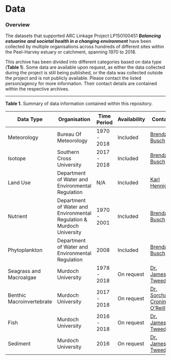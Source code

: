 # Data

### Overview

The datasets that supported ARC Linkage Project LP150100451 ***Balancing estuarine and societal health in a changing environment*** have been collected by multiple organisations across hundreds of different sites within the Peel-Harvey estuary or catchment, spanning 1970 to 2018.

This archive has been divided into different categories based on data type (**Table 1**). Some data are available upon request, as either the data collected during the project is still being published, or the data was collected outside the project and is not publicly available. Please contact the listed person/agency for more information. Their contact details are contained within the respective archives.


---

**Table 1.** Summary of data information contained within this repository.

| Data Type                 | Organisation              | Time Period | Availability | Contact            |
| ------------------------- | ------------------------- | ----------- | ------------ | ------------------ |
| Meteorology               | Bureau Of Meteorology     | 1970 - 2018 | Included     | [Brendan Busch](mailto:brendan.busch@uwa.edu.au)      |
| Isotope                   | Southern Cross University | 2017 - 2018 | Included     | [Brendan Busch](mailto:brendan.busch@uwa.edu.au)      |
| Land Use                  | Department of Water and Environmental Regulation | N/A         | Included     | [Karl Hennig](mailto:Karl.Hennig@water.wa.gov.au)  |
| Nutrient                  | Department of Water and Environmental Regulation & Murdoch University        | 1970 - 2001 | Included     | [Brendan Busch](mailto:brendan.busch@uwa.edu.au)     |
| Phytoplankton             | Department of Water and Environmental Regulation                      | 2008        | Included     | [Brendan Busch](mailto:brendan.busch@uwa.edu.au)     |
| Seagrass and Macroalgae                | Murdoch University        | 1978 - 2018 | On request   | [Dr. James Tweedley](mailto:j.tweedley@murdoch.edu.au) |
| Benthic Macroinvertebrate | Murdoch University        | 2017 - 2018 | On request   | [Dr. Sorcha Cronin-O’Reilly](mailto:sorcha.cronin-o’reilly@murdoch.edu.au) |
| Fish                      | Murdoch University        | 2016 - 2018 | On request   | [Dr. James Tweedley](mailto:j.tweedley@murdoch.edu.au) |
| Sediment                  | Murdoch University        | 2016        | On request   | [Dr. James Tweedley](mailto:j.tweedley@murdoch.edu.au) |

<!--
### Summary plot of key hydrologic and nutrient data

<img src="https://github.com/AquaticEcoDynamics/Peel_ARC/blob/master/Images/WaterQuality.png">

**Figure.** Example summary plot of key hydrologic and nutrient data. The brown arrows indicate the time the Dawesville Cut was contructed. Other summary plots and analysis of data are available in the enclosed reports.
-->
